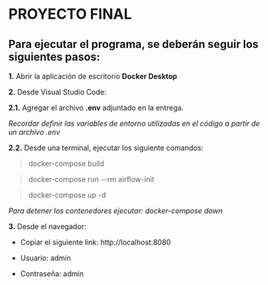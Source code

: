 
# PROYECTO FINAL

## Para ejecutar el programa, se deberán seguir los siguientes pasos:

**1.** Abrir la aplicación de escritorio **Docker Desktop**

**2.** Desde Visual Studio Code:

**2.1.** Agregar el archivo **.env** adjuntado en la entrega. 

*Recordar definir las variables de entorno utilizadas en el código a partir de un archivo .env*

**2.2.** Desde una terminal, ejecutar los siguiente comandos:

> docker-compose build 

> docker-compose run --rm airflow-init

> docker-compose up -d

*Para detener los contenedores ejecutar: docker-compose down*

**3.** Desde el navegador:

- Copiar el siguiente link: http://localhost:8080

- Usuario: admin

- Contraseña: admin


